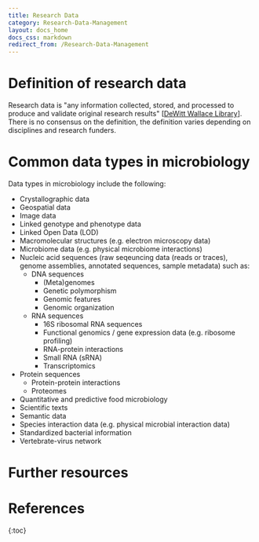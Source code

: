 ```yaml
---
title: Research Data
category: Research-Data-Management
layout: docs_home
docs_css: markdown
redirect_from: /Research-Data-Management
---
```


# Definition of research data
Research data is "any information collected, stored, and processed to produce and validate original research results" [[DeWitt Wallace Library](https://libguides.macalester.edu/data1)]. There is no consensus on the definition, the definition varies depending on disciplines and research funders. 

# Common data types in microbiology
Data types in microbiology include the following:
* Crystallographic data
* Geospatial data
* Image data
* Linked genotype and phenotype data
* Linked Open Data (LOD)
* Macromolecular structures (e.g. electron microscopy data)
* Microbiome data (e.g. physical microbiome interactions)
* Nucleic acid sequences (raw seqeuncing data (reads or traces), genome assemblies, annotated sequences, sample metadata) such as:
  * DNA sequences
    * (Meta)genomes
    * Genetic polymorphism
    * Genomic features
    * Genomic organization
  * RNA sequences
    * 16S ribosomal RNA sequences
    * Functional genomics / gene expression data (e.g. ribosome profiling)
    * RNA-protein interactions
    * Small RNA (sRNA)
    * Transcriptomics
* Protein sequences
  * Protein-protein interactions
  * Proteomes
* Quantitative and predictive food microbiology
* Scientific texts
* Semantic data
* Species interaction data (e.g. physical microbial interaction data)
* Standardized bacterial information
* Vertebrate-virus network

# Further resources

# References

{:toc}
